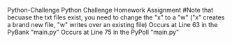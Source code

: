 Python-Challenge
Python Challenge Homework Assignment
#Note that becuase the txt files exist, you need to change the "x" to a "w" ("x" creates a brand new file, "w" writes over an existing file)
  Occurs at Line 63 in the PyBank "main.py"
  Occurs at Line 75 in the PyPoll "main.py"
